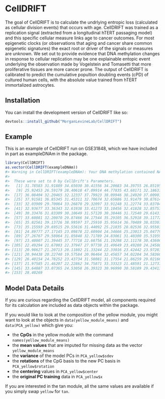 
<!-- README.md is generated from README.Rmd. Please edit that file -->

# CellDRIFT

<!-- badges: start -->
<!-- badges: end -->

The goal of CellDRIFT is to calculate the undrlying entropic loss (calculated as cellular division events) that occurs with age. CellDRIFT was trained as a replication signal (extracted from a longitudinal hTERT passaging model) and this specific cellular measure links age to cancer outcomes. For most epigenetic clocks (or observations that aging and cancer share common epigenetic signatures) the exact root or driver of the signals or measures are unknown. We set out to provide evidence that DNA methylation changes in response to cellular replication may be one explainable entopic event underlying the observation made by Vogelstein and Tomasetti that more proliferative tissues are more cancer prone. The output of CellDRIFT is calibrated to predict the cumulative popultion doubling events (cPD) of cultured human cells, with the absolute value trained from hTERT immortalized astrocytes.

## Installation

You can install the development version of CellDRIFT like so:

``` r
devtools::install_github("MorganLevineLab/CellDRIFT")
```

## Example

This is an example of CellDRIFT run on GSE31848, which we have included
in part as exampleDNAm in the package.

``` r
library(CellDRIFT)
as.vector(CellDRIFT(exampleDNAm))
#> Warning in CellDRIFT(exampleDNAm): Your DNA methylation contained NA Values.
#>                               
#>  These were set to 0 by CellDrift's Parameters.
#>   [1] 31.78583 31.91889 34.65030 30.41556 34.20683 34.39755 26.85195 26.37777
#>   [9] 25.92453 26.59179 28.40618 47.09914 44.77835 43.68171 32.18637 33.72215
#>  [17] 36.08404 32.20465 32.12337 37.79923 38.09946 38.24920 37.00901 42.98973
#>  [25] 37.91581 36.85345 31.45311 32.70674 32.65686 31.91479 30.87614 29.55700
#>  [33] 32.03909 29.70064 33.26870 29.32097 33.91248 31.22774 33.83704 30.36095
#>  [41] 32.93677 33.36343 32.61938 33.41273 33.10456 32.41828 32.85753 31.11043
#>  [49] 30.33476 31.83309 30.10649 31.57120 30.38446 31.72540 29.61431 28.89860
#>  [57] 33.60081 32.20070 29.87466 34.17544 35.29105 36.52918 39.11772 34.73854
#>  [65] 35.82561 39.13726 38.99597 37.25910 35.95614 36.70489 38.03307 33.75672
#>  [73] 35.15593 29.69515 29.55616 31.44092 25.21835 28.02536 32.95501 34.08192
#>  [81] 24.89777 27.17145 23.09878 22.60904 24.34666 25.23013 25.04779 25.00695
#>  [89] 27.26767 29.58064 31.05848 32.71789 24.83061 31.40300 35.51959 36.66343
#>  [97] 23.40007 21.39445 37.77718 22.68756 21.19298 22.11178 30.43606 30.71452
#> [105] 22.49294 21.67003 22.37947 27.97738 21.49649 23.49280 24.24586 21.23866
#> [113] 20.98627 21.20713 20.11802 21.33244 22.33016 23.42442 23.97283 23.71681
#> [121] 20.94438 20.22740 19.57584 20.96464 32.45657 34.02204 34.58360 25.51456
#> [129] 26.40154 24.78252 23.43734 31.58081 31.17554 21.86259 29.02166 29.94689
#> [137] 21.97585 21.46207 22.22862 34.75871 33.33323 21.48591 21.12737 27.27432
#> [145] 33.64887 33.07365 24.53058 26.39323 30.96990 30.58189 29.43413 29.63596
#> [153] 28.40269
```

## Model Data Details

If you are curious regarding the CellDRIFT model, all components
required for its calculation are included as data objects within the
package.

If you would like to look at the composition of the yellow module, you
might want to look at the objects in `data(yellow_module_means)` and
`data(PCA_yellow)` which give you:  
- the **CpGs** in the yellow module with the command
`names(yellow_module_means)`  
- the **mean values** that are imputed for missing data as the vector
`yellow_module_means`  
- the **variance** of the model PCs in `PCA_yellow$sdev`  
- the **rotations** of the CpG basis to the new PC basis in
`PCA_yellow$rotation`  
- the **centering** values in `PCA_yellow$center`  
- the **original PC training** data in `PCA_yellow$x`

If you are interested in the tan module, all the same values are
available if you simply swap `yellow` for `tan`.
